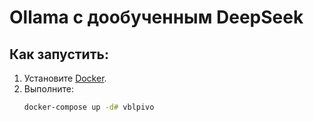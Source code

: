 # Ollama с дообученным DeepSeek

## Как запустить:
1. Установите [Docker](https://www.docker.com/).
2. Выполните:
   ```bash
   docker-compose up -d#   v b l p i v o  
 